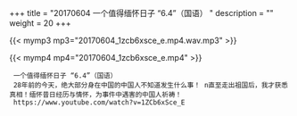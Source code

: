 +++
title = "20170604  一个值得缅怀日子 “6.4”（国语） "
description = ""
weight = 20
+++

{{< mymp3 mp3="20170604_1zcb6xsce_e.mp4.wav.mp3" >}}

{{< mymp4 mp4="20170604_1zcb6xsce_e.mp4" >}}

     一个值得缅怀日子 “6.4”（国语） 
     28年前的今天，绝大部分身在中国的中国人不知道发生什么事！ n直至走出祖国后，我才获悉真相！缅怀昔日经历与情怀，为事件中遇害的中国人祈祷！ 
     https://www.youtube.com/watch?v=1ZCb6xSce_E 
